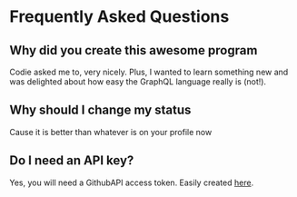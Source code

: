 # Frequently Asked Questions

## Why did you create this awesome program

Codie asked me to, very nicely. Plus, I wanted to learn something new and was delighted about how easy the GraphQL language really is (not!).

## Why should I change my status

Cause it is better than whatever is on your profile now

## Do I need an API key? 

Yes, you will need a GithubAPI access token. Easily created [here](https://github.com/settings/tokens).
